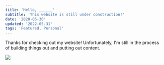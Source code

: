 ```yaml
---
title: 'Hello, ______'
subtitle: 'This website is still under construction!'
date: '2020-05-30'
updated: '2022-05-31'
tags: 'Featured, Personal'
---
```


Thanks for checking out my website! Unfortunately, I'm still in the process of building things out and putting out content. 

<img src="https://www.pexels.com/photo/black-iphone-7-on-brown-table-699122/"></img>